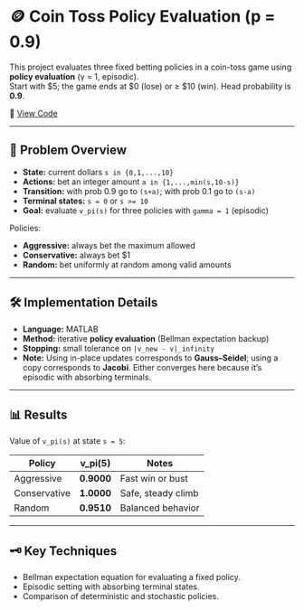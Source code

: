 # 🪙 Coin Toss Policy Evaluation (p = 0.9)

This project evaluates three fixed betting policies in a coin-toss game using **policy evaluation** (γ = 1, episodic).  
Start with $5; the game ends at $0 (lose) or ≥ $10 (win). Head probability is **0.9**.

📓 [View Code](coin_toss_policy_evaluation.m)

---

## 🧠 Problem Overview

- **State:** current dollars `s in {0,1,...,10}`
- **Actions:** bet an integer amount `a in {1,...,min(s,10-s)}`
- **Transition:** with prob 0.9 go to `(s+a)`; with prob 0.1 go to `(s-a)`
- **Terminal states:** `s = 0` or `s >= 10`
- **Goal:** evaluate `v_pi(s)` for three policies with `gamma = 1` (episodic)

Policies:
- **Aggressive:** always bet the maximum allowed
- **Conservative:** always bet $1
- **Random:** bet uniformly at random among valid amounts

---

## 🛠 Implementation Details

- **Language:** MATLAB  
- **Method:** iterative **policy evaluation** (Bellman expectation backup)  
- **Stopping:** small tolerance on `|v_new - v|_infinity`  
- **Note:** Using in-place updates corresponds to **Gauss–Seidel**; using a copy corresponds to **Jacobi**. Either converges here because it’s episodic with absorbing terminals.

---

## 📊 Results

Value of `v_pi(s)` at state `s = 5`:

| Policy         | v_pi(5) | Notes |
|----------------|---------|-------|
| Aggressive     | **0.9000** | Fast win or bust |
| Conservative   | **1.0000** | Safe, steady climb |
| Random         | **0.9510** | Balanced behavior |

---

## 🗝 Key Techniques

- Bellman expectation equation for evaluating a fixed policy.
- Episodic setting with absorbing terminal states.
- Comparison of deterministic and stochastic policies.
